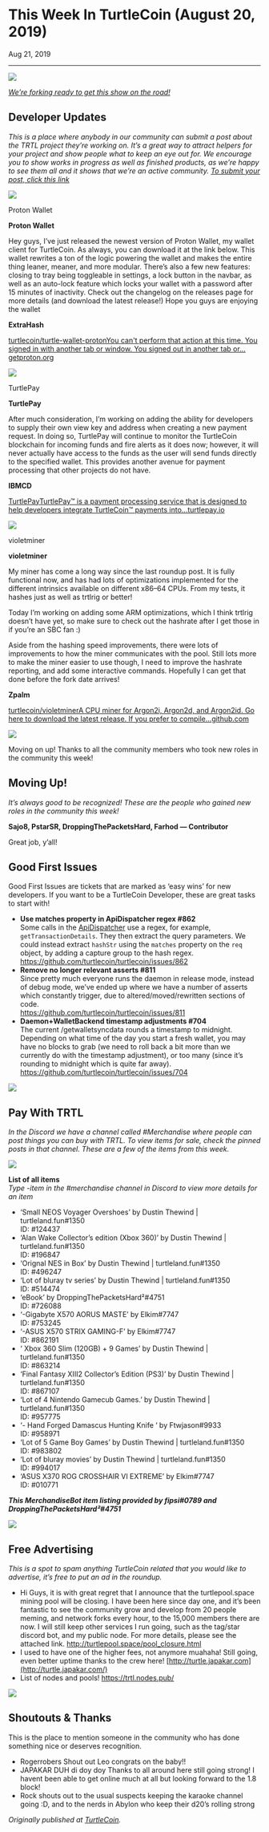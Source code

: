 # This Week In TurtleCoin (August 20, 2019)

Aug 21, 2019

---

![](./images/0gIMBxrh-jN8UQ4Ct.gif)

[_We’re forking ready to get this show on the road!_](https://blog.turtlecoin.lol/archives/the-quest-for-decentralized-proof-of-work/)

## Developer Updates

_This is a place where anybody in our community can submit a post about the TRTL project they’re working on. It’s a great way to attract helpers for your project and show people what to keep an eye out for. We encourage you to show works in progress as well as finished products, as we’re happy to see them all and it shows that we’re an active community._ [_To submit your post, click this link_](https://docs.google.com/forms/d/e/1FAIpQLSdTs4nDSKai2fPpCnuT0WXzutCuJQk7nFlFqYCgmBlz4DEM7Q/viewform)

![](./images/0Um-7GytQayU1Xt7S)

Proton Wallet

**Proton Wallet**

Hey guys, I’ve just released the newest version of Proton Wallet, my wallet client for TurtleCoin. As always, you can download it at the link below. This wallet rewrites a ton of the logic powering the wallet and makes the entire thing leaner, meaner, and more modular. There’s also a few new features: closing to tray being toggleable in settings, a lock button in the navbar, as well as an auto-lock feature which locks your wallet with a password after 15 minutes of inactivity. Check out the changelog on the releases page for more details (and download the latest release!) Hope you guys are enjoying the wallet

**ExtraHash**

[turtlecoin/turtle-wallet-protonYou can't perform that action at this time. You signed in with another tab or window. You signed out in another tab or…getproton.org](https://getproton.org/)

![](./images/0sUsiHpJH31vcjkBn.png)

TurtlePay

**TurtlePay**

After much consideration, I’m working on adding the ability for developers to supply their own view key and address when creating a new payment request. In doing so, TurtlePay will continue to monitor the TurtleCoin blockchain for incoming funds and fire alerts as it does now; however, it will never actually have access to the funds as the user will send funds directly to the specified wallet. This provides another avenue for payment processing that other projects do not have.

**IBMCD**

[TurtlePayTurtlePay™ is a payment processing service that is designed to help developers integrate TurtleCoin™ payments into…turtlepay.io](https://turtlepay.io/)

![](./images/06LYnO9nVwwNd5fKl.jpg)

violetminer

**violetminer**

My miner has come a long way since the last roundup post. It is fully functional now, and has had lots of optimizations implemented for the different intrinsics available on different x86–64 CPUs. From my tests, it hashes just as well as trtlrig or better!

Today I’m working on adding some ARM optimizations, which I think trtlrig doesn’t have yet, so make sure to check out the hashrate after I get those in if you’re an SBC fan :)

Aside from the hashing speed improvements, there were lots of improvements to how the miner communicates with the pool. Still lots more to make the miner easier to use though, I need to improve the hashrate reporting, and add some interactive commands. Hopefully I can get that done before the fork date arrives!

**Zpalm**

[turtlecoin/violetminerA CPU miner for Argon2i, Argon2d, and Argon2id. Go here to download the latest release. If you prefer to compile…github.com](https://github.com/turtlecoin/violetminer)

![](./images/0uaXO9ecxSz33wDsj.gif)

Moving on up! Thanks to all the community members who took new roles in the community this week!

## Moving Up!

_It’s always good to be recognized! These are the people who gained new roles in the community this week!_

**Sajo8, PstarSR, DroppingThePacketsHard, Farhod — Contributor**

Great job, y’all!

## Good First Issues

Good First Issues are tickets that are marked as ‘easy wins’ for new developers. If you want to be a TurtleCoin Developer, these are great tasks to start with!

* **Use matches property in ApiDispatcher regex #862**  
Some calls in the [ApiDispatcher](https://github.com/turtlecoin/turtlecoin/blob/development/src/walletapi/ApiDispatcher.cpp) use a regex, for example, `getTransactionDetails`. They then extract the query parameters. We could instead extract `hashStr` using the `matches` property on the `req` object, by adding a capture group to the hash regex.  
<https://github.com/turtlecoin/turtlecoin/issues/862>
* **Remove no longer relevant asserts #811**  
Since pretty much everyone runs the daemon in release mode, instead of debug mode, we’ve ended up where we have a number of asserts which constantly trigger, due to altered/moved/rewritten sections of code.  
<https://github.com/turtlecoin/turtlecoin/issues/811>
* **Daemon+WalletBackend timestamp adjustments #704**  
The current /getwalletsyncdata rounds a timestamp to midnight. Depending on what time of the day you start a fresh wallet, you may have no blocks to grab (we need to roll back a bit more than we currently do with the timestamp adjustment), or too many (since it’s rounding to midnight which is quite far away).  
<https://github.com/turtlecoin/turtlecoin/issues/704>

![](./images/0DJT9XSBIQOnUprT2.gif)

## Pay With TRTL

_In the Discord we have a channel called #Merchandise where people can post things you can buy with TRTL. To view items for sale, check the pinned posts in that channel. These are a few of the items from this week._

![](./images/0QjonaUdex5W0_5r9)

**List of all items**  
_Type -item in the #merchandise channel in Discord to view more details for an item_

* ‘Small NEOS Voyager Overshoes’ by Dustin Thewind | turtleland.fun#1350  
ID: #124437
* ‘Alan Wake Collector’s edition (Xbox 360)’ by Dustin Thewind | turtleland.fun#1350  
ID: #196847
* ‘Orignal NES in Box’ by Dustin Thewind | turtleland.fun#1350  
ID: #496247
* ‘Lot of bluray tv series’ by Dustin Thewind | turtleland.fun#1350  
ID: #514474
* ‘eBook’ by DroppingThePacketsHard²#4751  
ID: #726088
* ‘-Gigabyte X570 AORUS MASTE’ by Elkim#7747  
ID: #753245
* ‘-ASUS X570 STRIX GAMING-F’ by Elkim#7747  
ID: #862191
* ‘ Xbox 360 Slim (120GB) + 9 Games’ by Dustin Thewind | turtleland.fun#1350  
ID: #863214
* ‘Final Fantasy XIII2 Collector’s Edition (PS3)’ by Dustin Thewind | turtleland.fun#1350  
ID: #867107
* ‘Lot of 4 Nintendo Gamecub Games.’ by Dustin Thewind | turtleland.fun#1350  
ID: #957775
* ‘- Hand Forged Damascus Hunting Knife ‘ by Ftwjason#9933  
ID: #958971
* ‘Lot of 5 Game Boy Games’ by Dustin Thewind | turtleland.fun#1350  
ID: #983802
* ‘Lot of bluray movies’ by Dustin Thewind | turtleland.fun#1350  
ID: #994017
* ‘ASUS X370 ROG CROSSHAIR VI EXTREME’ by Elkim#7747  
ID: #010771

**_This MerchandiseBot item listing provided by fipsi#0789 and DroppingThePacketsHard²#4751_**

![](./images/0rgOBlHj3wF7oM8BA.gif)

## Free Advertising

_This is a spot to spam anything TurtleCoin related that you would like to advertise, it’s free to put an ad in the roundup._

* Hi Guys, it is with great regret that I announce that the turtlepool.space mining pool will be closing. I have been here since day one, and it’s been fantastic to see the community grow and develop from 20 people meming, and network forks every hour, to the 15,000 members there are now. I will still keep other services I run going, such as the tag/star discord bot, and my public node. For more details, please see the attached link. <http://turtlepool.space/pool_closure.html>
* I used to have one of the higher fees, not anymore muahaha! Still going, even better uptime thanks to the crew here! [http://turtle.japakar.com](http://turtle.japakar.com/)
* List of nodes and pools! <https://trtl.nodes.pub/>

![](./images/0pRN2b71lje7Jvna3.gif)

## Shoutouts & Thanks

This is the place to mention someone in the community who has done something nice or deserves recognition.

* Rogerrobers Shout out Leo congrats on the baby!!
* JAPAKAR DUH di doy doy Thanks to all around here still going strong! I havent been able to get online much at all but looking forward to the 1.8 block!
* Rock shouts out to the usual suspects keeping the karaoke channel going :D, and to the nerds in Abylon who keep their d20’s rolling strong

_Originally published at_ [_TurtleCoin_](http://blog.turtlecoin.lol/archives/this-week-in-turtlecoin-august-20-2019/)_._
